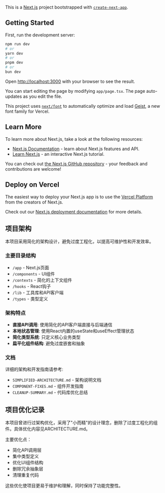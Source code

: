 This is a [Next.js](https://nextjs.org) project bootstrapped with [`create-next-app`](https://nextjs.org/docs/app/api-reference/cli/create-next-app).

## Getting Started

First, run the development server:

```bash
npm run dev
# or
yarn dev
# or
pnpm dev
# or
bun dev
```

Open [http://localhost:3000](http://localhost:3000) with your browser to see the result.

You can start editing the page by modifying `app/page.tsx`. The page auto-updates as you edit the file.

This project uses [`next/font`](https://nextjs.org/docs/app/building-your-application/optimizing/fonts) to automatically optimize and load [Geist](https://vercel.com/font), a new font family for Vercel.

## Learn More

To learn more about Next.js, take a look at the following resources:

- [Next.js Documentation](https://nextjs.org/docs) - learn about Next.js features and API.
- [Learn Next.js](https://nextjs.org/learn) - an interactive Next.js tutorial.

You can check out [the Next.js GitHub repository](https://github.com/vercel/next.js) - your feedback and contributions are welcome!

## Deploy on Vercel

The easiest way to deploy your Next.js app is to use the [Vercel Platform](https://vercel.com/new?utm_medium=default-template&filter=next.js&utm_source=create-next-app&utm_campaign=create-next-app-readme) from the creators of Next.js.

Check out our [Next.js deployment documentation](https://nextjs.org/docs/app/building-your-application/deploying) for more details.

## 项目架构

本项目采用简化的架构设计，避免过度工程化，以提高可维护性和开发效率。

### 主要目录结构

- `/app` - Next.js页面
- `/components` - UI组件
- `/contexts` - 简化的上下文组件
- `/hooks` - React钩子
- `/lib` - 工具库和API客户端
- `/types` - 类型定义

### 架构特点

- **直接API调用**: 使用简化的API客户端直接与后端通信
- **本地状态管理**: 使用React内置的useState和useEffect管理状态
- **简化类型系统**: 只定义核心业务类型
- **扁平化组件结构**: 避免过度嵌套和抽象

### 文档

详细的架构和开发指南请参考:

- `SIMPLIFIED-ARCHITECTURE.md` - 架构说明文档
- `COMPONENT-FIXES.md` - 组件开发指南
- `CLEANUP-SUMMARY.md` - 代码库优化总结

## 项目优化记录

本项目曾进行过架构优化，采用了"小而精"的设计理念，删除了过度工程化的组件。具体优化内容见ARCHITECTURE.md。

主要优化点：
- 简化API调用层
- 集中类型定义
- 优化UI组件结构
- 删除冗余抽象层
- 清理重复代码

这些优化使项目更易于维护和理解，同时保持了功能完整性。
